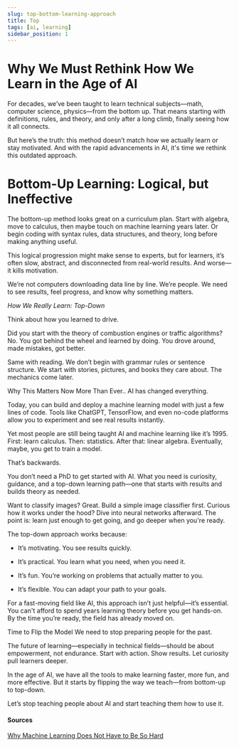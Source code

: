 ```yaml
---
slug: top-bottom-learning-approach
title: Top 
tags: [ai, learning]
sidebar_position: 1
---
```

# Why We Must Rethink How We Learn in the Age of AI

For decades, we’ve been taught to learn technical subjects—math, computer science, physics—from the bottom up. That means starting with definitions, rules, and theory, and only after a long climb, finally seeing how it all connects.

But here’s the truth: this method doesn’t match how we actually learn or stay motivated. And with the rapid advancements in AI, it's time we rethink this outdated approach.

# Bottom-Up Learning: Logical, but Ineffective

The bottom-up method looks great on a curriculum plan. Start with algebra, move to calculus, then maybe touch on machine learning years later. Or begin coding with syntax rules, data structures, and theory, long before making anything useful.

This logical progression might make sense to experts, but for learners, it’s often slow, abstract, and disconnected from real-world results. And worse—it kills motivation.

We’re not computers downloading data line by line. We’re people. We need to see results, feel progress, and know why something matters.

*How We Really Learn: Top-Down*

Think about how you learned to drive.

Did you start with the theory of combustion engines or traffic algorithms? No. You got behind the wheel and learned by doing. You drove around, made mistakes, got better.

Same with reading. We don’t begin with grammar rules or sentence structure. We start with stories, pictures, and books they care about. The mechanics come later.


Why This Matters Now More Than Ever.. AI has changed everything.

Today, you can build and deploy a machine learning model with just a few lines of code. Tools like ChatGPT, TensorFlow, and even no-code platforms allow you to experiment and see real results instantly.

Yet most people are still being taught AI and machine learning like it’s 1995. First: learn calculus. Then: statistics. After that: linear algebra. Eventually, maybe, you get to train a model.

That’s backwards.

You don’t need a PhD to get started with AI. What you need is curiosity, guidance, and a top-down learning path—one that starts with results and builds theory as needed.

Want to classify images? Great. Build a simple image classifier first. Curious how it works under the hood? Dive into neural networks afterward. The point is: learn just enough to get going, and go deeper when you're ready.


The top-down approach works because:

 - It’s motivating. You see results quickly.

 - It’s practical. You learn what you need, when you need it.

 - It’s fun. You’re working on problems that actually matter to you.

 - It’s flexible. You can adapt your path to your goals.

For a fast-moving field like AI, this approach isn’t just helpful—it’s essential. You can't afford to spend years learning theory before you get hands-on. By the time you’re ready, the field has already moved on.

Time to Flip the Model
We need to stop preparing people for the past.

The future of learning—especially in technical fields—should be about empowerment, not endurance. Start with action. Show results. Let curiosity pull learners deeper.

In the age of AI, we have all the tools to make learning faster, more fun, and more effective. But it starts by flipping the way we teach—from bottom-up to top-down.

Let’s stop teaching people about AI and start teaching them how to use it.

#### Sources
[Why Machine Learning Does Not Have to Be So Hard](https://machinelearningmastery.com/youre-wrong-machine-learning-not-hard/)